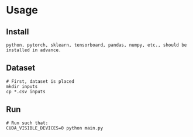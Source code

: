 # Usage

## Install
```
python, pytorch, sklearn, tensorboard, pandas, numpy, etc., should be installed in advance.
```

## Dataset
```
# First, dataset is placed 
mkdir inputs
cp *.csv inputs
```

## Run
```
# Run such that:
CUDA_VISIBLE_DEVICES=0 python main.py
```

